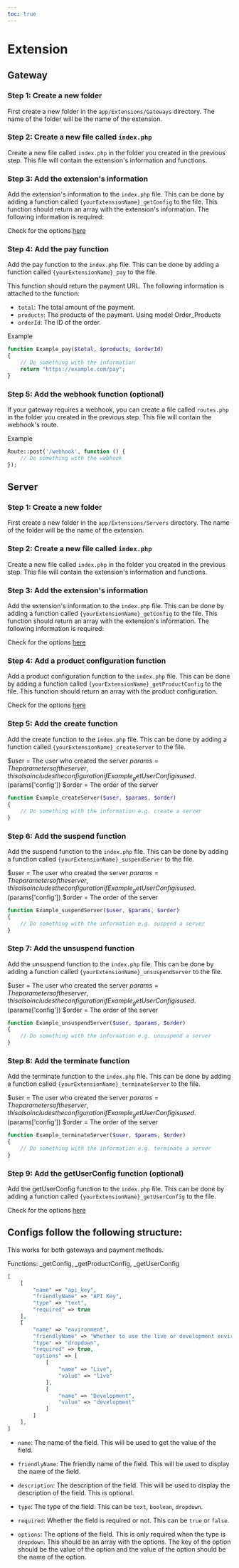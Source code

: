 ```yaml
---
toc: true
---
```

# Extension


## Gateway  

### Step 1: Create a new folder
First create a new folder in the `app/Extensions/Gateways` directory. The name of the folder will be the name of the extension.

### Step 2: Create a new file called `index.php`
Create a new file called `index.php` in the folder you created in the previous step. This file will contain the extension's information and functions.

### Step 3: Add the extension's information
Add the extension's information to the `index.php` file. This can be done by adding a function called `{yourExtensionName}_getConfig` to the file. This function should return an array with the extension's information. The following information is required:

Check for the options [here](#configs-follow-the-following-structure)


### Step 4: Add the pay function
Add the pay function to the `index.php` file. This can be done by adding a function called `{yourExtensionName}_pay` to the file. 

This function should return the payment URL. The following information is attached to the function:

- `total`: The total amount of the payment.
- `products`: The products of the payment. Using model Order_Products
- `orderId`: The ID of the order.

Example
```php
function Example_pay($total, $products, $orderId)
{
    // Do something with the information
    return "https://example.com/pay";
}
```

### Step 5: Add the webhook function (optional)
If your gateway requires a webhook, you can create a file called `routes.php` in the folder you created in the previous step. This file will contain the webhook's route.

Example
```php
Route::post('/webhook', function () {
    // Do something with the webhook
});
```


## Server 

### Step 1: Create a new folder
First create a new folder in the `app/Extensions/Servers` directory. The name of the folder will be the name of the extension.

### Step 2: Create a new file called `index.php`
Create a new file called `index.php` in the folder you created in the previous step. This file will contain the extension's information and functions.

### Step 3: Add the extension's information
Add the extension's information to the `index.php` file. This can be done by adding a function called `{yourExtensionName}_getConfig` to the file. This function should return an array with the extension's information. The following information is required:

Check for the options [here](#configs-follow-the-following-structure)

### Step 4: Add a product configuration function
Add a product configuration function to the `index.php` file. This can be done by adding a function called `{yourExtensionName}_getProductConfig` to the file. This function should return an array with the product configuration.

Check for the options [here](#configs-follow-the-following-structure)

### Step 5: Add the create function
Add the create function to the `index.php` file. This can be done by adding a function called `{yourExtensionName}_createServer` to the file.

$user = The user who created the server
$params = The parameters of the server, this also includes the configuration if Example_getUserConfig is used. ($params['config'])
$order = The order of the server

```php
function Example_createServer($user, $params, $order)
{
    // Do something with the information e.g. create a server
}
```

### Step 6: Add the suspend function
Add the suspend function to the `index.php` file. This can be done by adding a function called `{yourExtensionName}_suspendServer` to the file.

$user = The user who created the server
$params = The parameters of the server, this also includes the configuration if Example_getUserConfig is used. ($params['config'])
$order = The order of the server

```php
function Example_suspendServer($user, $params, $order)
{
    // Do something with the information e.g. suspend a server
}
```

### Step 7: Add the unsuspend function
Add the unsuspend function to the `index.php` file. This can be done by adding a function called `{yourExtensionName}_unsuspendServer` to the file.

$user = The user who created the server
$params = The parameters of the server, this also includes the configuration if Example_getUserConfig is used. ($params['config'])
$order = The order of the server

```php
function Example_unsuspendServer($user, $params, $order)
{
    // Do something with the information e.g. unsuspend a server
}
```

### Step 8: Add the terminate function
Add the terminate function to the `index.php` file. This can be done by adding a function called `{yourExtensionName}_terminateServer` to the file.

$user = The user who created the server
$params = The parameters of the server, this also includes the configuration if Example_getUserConfig is used. ($params['config'])
$order = The order of the server

```php
function Example_terminateServer($user, $params, $order)
{
    // Do something with the information e.g. terminate a server
}
```

### Step 9: Add the getUserConfig function (optional)

Add the getUserConfig function to the `index.php` file. This can be done by adding a function called `{yourExtensionName}_getUserConfig` to the file.

Check for the options [here](#configs-follow-the-following-structure)


## Configs follow the following structure:

This works for both gateways and payment methods. 

Functions: _getConfig, _getProductConfig, _getUserConfig

```php
[
    [
        "name" => "api_key",
        "friendlyName" => "API Key",
        "type" => "text",
        "required" => true
    ],
    [
        "name" => "environment",
        "friendlyName" => "Whether to use the live or development environment",
        "type" => "dropdown",
        "required" => true,
        "options" => [
            [
                "name" => "Live",
                "value" => "live"
            ],
            [
                "name" => "Development",
                "value" => "development"
            ]
        ]
    ],
]
```

- `name`: The name of the field. This will be used to get the value of the field.
- `friendlyName`: The friendly name of the field. This will be used to display the name of the field.
- `description`: The description of the field. This will be used to display the description of the field. This is optional.
- `type`: The type of the field. This can be `text`, `boolean`, `dropdown`.
- `required`: Whether the field is required or not. This can be `true` or `false`.

- `options`: The options of the field. This is only required when the type is `dropdown`. This should be an array with the options. The key of the option should be the value of the option and the value of the option should be the name of the option.